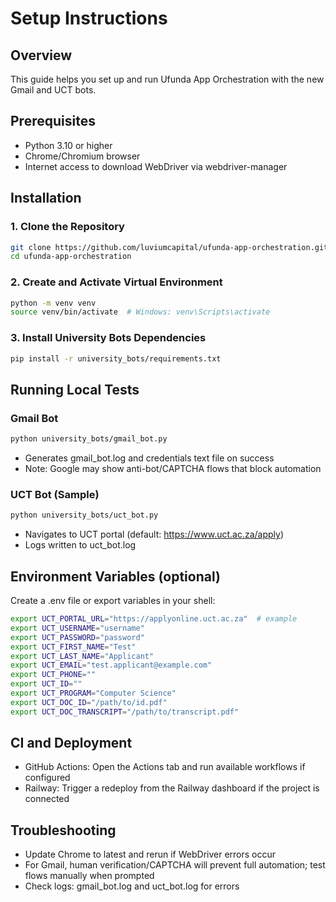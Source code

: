 # Setup Instructions

## Overview
This guide helps you set up and run Ufunda App Orchestration with the new Gmail and UCT bots.

## Prerequisites
- Python 3.10 or higher
- Chrome/Chromium browser
- Internet access to download WebDriver via webdriver-manager

## Installation
### 1. Clone the Repository
```bash
git clone https://github.com/luviumcapital/ufunda-app-orchestration.git
cd ufunda-app-orchestration
```

### 2. Create and Activate Virtual Environment
```bash
python -m venv venv
source venv/bin/activate  # Windows: venv\Scripts\activate
```

### 3. Install University Bots Dependencies
```bash
pip install -r university_bots/requirements.txt
```

## Running Local Tests
### Gmail Bot
```bash
python university_bots/gmail_bot.py
```
- Generates gmail_bot.log and credentials text file on success
- Note: Google may show anti-bot/CAPTCHA flows that block automation

### UCT Bot (Sample)
```bash
python university_bots/uct_bot.py
```
- Navigates to UCT portal (default: https://www.uct.ac.za/apply)
- Logs written to uct_bot.log

## Environment Variables (optional)
Create a .env file or export variables in your shell:
```bash
export UCT_PORTAL_URL="https://applyonline.uct.ac.za"  # example
export UCT_USERNAME="username"
export UCT_PASSWORD="password"
export UCT_FIRST_NAME="Test"
export UCT_LAST_NAME="Applicant"
export UCT_EMAIL="test.applicant@example.com"
export UCT_PHONE=""
export UCT_ID=""
export UCT_PROGRAM="Computer Science"
export UCT_DOC_ID="/path/to/id.pdf"
export UCT_DOC_TRANSCRIPT="/path/to/transcript.pdf"
```

## CI and Deployment
- GitHub Actions: Open the Actions tab and run available workflows if configured
- Railway: Trigger a redeploy from the Railway dashboard if the project is connected

## Troubleshooting
- Update Chrome to latest and rerun if WebDriver errors occur
- For Gmail, human verification/CAPTCHA will prevent full automation; test flows manually when prompted
- Check logs: gmail_bot.log and uct_bot.log for errors
